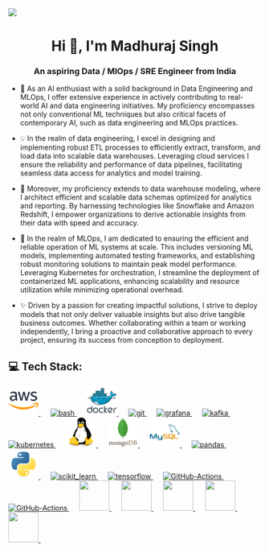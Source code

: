 <img src="https://chargebacks911.com/wp-content/uploads/2022/02/Fraud-Detection-Machine-Learning-blog.gif"/>

<h1 align="center">Hi 👋, I'm Madhuraj Singh </h1>
<h3 align="center">An aspiring Data / MlOps / SRE Engineer from India </h3>

- 🚀 As an AI enthusiast with a solid background in Data Engineering and MLOps, I offer extensive experience in actively contributing to real-world AI and data engineering initiatives. My proficiency encompasses not only conventional ML techniques but also critical facets of contemporary AI, such as data engineering and MLOps practices.

- 💡 In the realm of data engineering, I excel in designing and implementing robust ETL processes to efficiently extract, transform, and load data into scalable data warehouses. Leveraging cloud services I ensure the reliability and performance of data pipelines, facilitating seamless data access for analytics and model training.

- 🔦 Moreover, my proficiency extends to data warehouse modeling, where I architect efficient and scalable data schemas optimized for analytics and reporting. By harnessing technologies like Snowflake and Amazon Redshift, I empower organizations to derive actionable insights from their data with speed and accuracy.

- 💫 In the realm of MLOps, I am dedicated to ensuring the efficient and reliable operation of ML systems at scale. This includes versioning ML models, implementing automated testing frameworks, and establishing robust monitoring solutions to maintain peak model performance. Leveraging Kubernetes for orchestration, I streamline the deployment of containerized ML applications, enhancing scalability and resource utilization while minimizing operational overhead.

- ✨ Driven by a passion for creating impactful solutions, I strive to deploy models that not only deliver valuable insights but also drive tangible business outcomes. Whether collaborating within a team or working independently, I bring a proactive and collaborative approach to every project, ensuring its success from conception to deployment.


## 💻 Tech Stack:
<p align="left">
    <a href="https://aws.amazon.com" target="_blank" rel="noreferrer">
        <img src="https://raw.githubusercontent.com/devicons/devicon/master/icons/amazonwebservices/amazonwebservices-original-wordmark.svg"
            alt="aws" width="60" height="60" />
    </a>&nbsp;&nbsp;&nbsp;&nbsp;
    <a href="https://icon.icepanel.io/Technology/png-shadow-512/Bash.png" target="_blank" rel="noreferrer">
        <img src="https://icon.icepanel.io/Technology/png-shadow-512/Bash.png" alt="bash" width="60" height="60" />
    </a>&nbsp;&nbsp;&nbsp;&nbsp;
    <a href="https://www.docker.com/" target="_blank" rel="noreferrer">
        <img src="https://raw.githubusercontent.com/devicons/devicon/master/icons/docker/docker-original-wordmark.svg"
            alt="docker" width="60" height="60" />
    </a>&nbsp;&nbsp;&nbsp;&nbsp;
    <a href="https://git-scm.com/" target="_blank" rel="noreferrer">
        <img src="https://www.vectorlogo.zone/logos/git-scm/git-scm-icon.svg" alt="git" width="60" height="60" />
    </a>&nbsp;&nbsp;&nbsp;&nbsp;
    <a href="https://grafana.com" target="_blank" rel="noreferrer">
        <img src="https://www.vectorlogo.zone/logos/grafana/grafana-icon.svg" alt="grafana" width="60" height="60" />
    </a>&nbsp;&nbsp;&nbsp;&nbsp;
    <a href="https://icon.icepanel.io/Technology/png-shadow-512/Apache-Kafka.png" target="_blank" rel="noreferrer">
        <img src="https://icon.icepanel.io/Technology/png-shadow-512/Apache-Kafka.png" alt="kafka" width="60"
            height="60" />
    </a>&nbsp;&nbsp;&nbsp;&nbsp;
    <a href="https://kubernetes.io" target="_blank" rel="noreferrer">
        <img src="https://www.vectorlogo.zone/logos/kubernetes/kubernetes-icon.svg" alt="kubernetes" width="60"
            height="60" />
    </a>&nbsp;&nbsp;&nbsp;&nbsp;
    <a href="https://www.linux.org/" target="_blank" rel="noreferrer">
        <img src="https://raw.githubusercontent.com/devicons/devicon/master/icons/linux/linux-original.svg" alt="linux"
            width="60" height="60" />
    </a>&nbsp;&nbsp;&nbsp;&nbsp;
    <a href="https://www.mongodb.com/" target="_blank" rel="noreferrer">
        <img src="https://raw.githubusercontent.com/devicons/devicon/master/icons/mongodb/mongodb-original-wordmark.svg"
            alt="mongodb" width="60" height="60" />
    </a>&nbsp;&nbsp;&nbsp;&nbsp;
    <a href="https://www.mysql.com/" target="_blank" rel="noreferrer">
        <img src="https://raw.githubusercontent.com/devicons/devicon/master/icons/mysql/mysql-original-wordmark.svg"
            alt="mysql" width="60" height="60" />
    </a>&nbsp;&nbsp;&nbsp;&nbsp;
    <a href="https://icon.icepanel.io/Technology/png-shadow-512/Pandas.png" target="_blank" rel="noreferrer">
        <img src="https://icon.icepanel.io/Technology/png-shadow-512/Pandas.png"
            alt="pandas" width="60" height="60" />
    </a>&nbsp;&nbsp;&nbsp;&nbsp;
    <a href="https://www.python.org" target="_blank" rel="noreferrer">
        <img src="https://raw.githubusercontent.com/devicons/devicon/master/icons/python/python-original.svg"
            alt="python" width="60" height="60" />
    </a>&nbsp;&nbsp;&nbsp;&nbsp;
    <a href="https://scikit-learn.org/" target="_blank" rel="noreferrer">
        <img src="https://upload.wikimedia.org/wikipedia/commons/0/05/Scikit_learn_logo_small.svg" alt="scikit_learn"
            width="60" height="60" />
    </a>&nbsp;&nbsp;&nbsp;&nbsp;
    <a href="https://www.tensorflow.org" target="_blank" rel="noreferrer">
        <img src="https://www.vectorlogo.zone/logos/tensorflow/tensorflow-icon.svg" alt="tensorflow" width="60"
            height="60" />
    </a>&nbsp;&nbsp;&nbsp;&nbsp;
    <a href="https://icon.icepanel.io/Technology/svg/GitHub-Actions.svg" target="_blank" rel="noreferrer">
        <img src="https://icon.icepanel.io/Technology/svg/GitHub-Actions.svg" alt="GitHub-Actions" width="60"
            height="60" />
    </a>&nbsp;&nbsp;&nbsp;&nbsp;
    <a href="https://icon.icepanel.io/Technology/svg/FastAPI.svg" target="_blank" rel="noreferrer">
        <img src="https://icon.icepanel.io/Technology/svg/FastAPI.svg" alt="GitHub-Actions" width="60" height="60" />
    </a>&nbsp;&nbsp;&nbsp;&nbsp;
    <a href="https://icon.icepanel.io/Technology/svg/HashiCorp-Terraform.svg" target="_blank" rel="noreferrer">
        <img src="https://icon.icepanel.io/Technology/svg/HashiCorp-Terraform.svg"  width="60" height="60" />
    </a>&nbsp;&nbsp;&nbsp;&nbsp;
    <a href="https://icon.icepanel.io/Technology/svg/Argo-CD.svg" target="_blank" rel="noreferrer">
        <img src="https://icon.icepanel.io/Technology/svg/Argo-CD.svg"  width="60" height="60" />
    </a>&nbsp;&nbsp;&nbsp;&nbsp;
    <a href="https://mlops.toys/images/projects/bentoml.svg" target="_blank" rel="noreferrer">
        <img src="https://mlops.toys/images/projects/bentoml.svg"  width="60" height="60" />
    </a>&nbsp;&nbsp;&nbsp;&nbsp;
    <a href="https://icon.icepanel.io/Technology/svg/Prometheus.svg" target="_blank" rel="noreferrer">
        <img src="https://icon.icepanel.io/Technology/svg/Prometheus.svg"  width="60" height="60" />
    </a>&nbsp;&nbsp;&nbsp;&nbsp;
    <a href="https://icon.icepanel.io/Technology/svg/Visual-Studio-Code-%28VS-Code%29.svg" target="_blank" rel="noreferrer">
        <img src="https://icon.icepanel.io/Technology/svg/Visual-Studio-Code-%28VS-Code%29.svg"  width="60" height="60" />
    </a>&nbsp;&nbsp;&nbsp;&nbsp;
</p>










